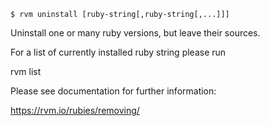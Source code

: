 
    $ rvm uninstall [ruby-string[,ruby-string[,...]]]

Uninstall one or many ruby versions, but leave their sources.


For a list of currently installed ruby string please run

  rvm list

Please see documentation for further information:

  https://rvm.io/rubies/removing/
